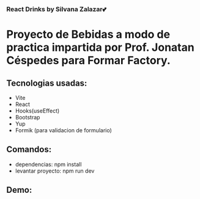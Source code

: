 ### React Drinks by Silvana Zalazar💕

# Proyecto de Bebidas a modo de practica impartida por Prof. Jonatan Céspedes para Formar Factory.

## Tecnologias usadas:
- Vite
- React
- Hooks(useEffect)
- Bootstrap
- Yup
- Formik (para validacion de formulario)

## Comandos:

- dependencias: npm install
- levantar proyecto: npm run dev

## Demo:
